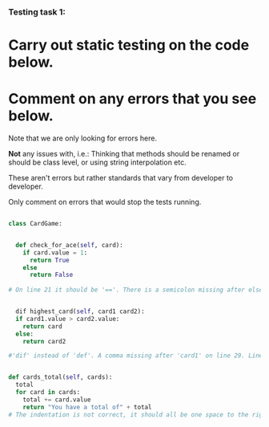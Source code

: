 ### Testing task 1:

# Carry out static testing on the code below.
# Comment on any errors that you see below.

Note that we are only looking for errors here.

**Not** any issues with, i.e.: 
Thinking that methods should be renamed or should be class level, or using string interpolation etc. 

These aren't errors but rather standards that vary from developer to developer. 

Only comment on errors that would stop the tests running.

```python

class CardGame:


  def check_for_ace(self, card):
    if card.value = 1:
      return True
    else
      return False
   
# On line 21 it should be '=='. There is a semicolon missing after else. Also, it does not appear that 'card' has been initialised as a constructor of the class CardGame.


  dif highest_card(self, card1 card2):
  if card1.value > card2.value:
    return card
  else:
    return card2

#'dif' instead of 'def'. A comma missing after 'card1' on line 29. Lines 30-33 are not indented correctly. It should state 'return card1', not 'card', on line 31.  


def cards_total(self, cards):
  total
  for card in cards:
    total += card.value
    return "You have a total of" + total
# The indentation is not correct, it should all be one space to the right. 'total' has not been defined. Assuing that it would be defined as total = 0, the return line would have to be changed as it is not possible to concatenate a string and integer in that way. It should be changed to f"You have a total of {total}". Lastly, line 42 should be indented back one space to the left, i.e. out of the loop, otherwise it will only count the total of a single card.
```
